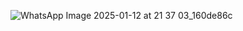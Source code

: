 ![WhatsApp Image 2025-01-12 at 21 37 03_160de86c](https://github.com/user-attachments/assets/5bb98e26-2216-4d03-82ff-009efabd2885)
